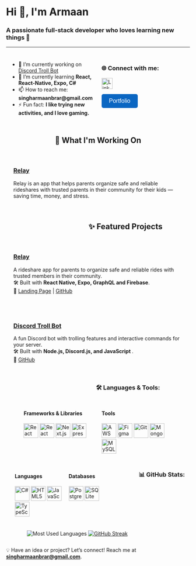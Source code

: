 <h1 align="left">Hi 👋, I'm Armaan</h1>
<h3 align="left">A passionate full-stack developer who loves learning new things 🌲</h3>

---

<div style="display: flex; justify-content: space-around; flex-wrap: wrap;">
  <div style="flex: 1; padding: 10px;">
    <ul>
      <li>🔭 I’m currently working on <a href="https://github.com/JustArmaan/trollbot" target="_blank">Discord Troll Bot</a></li>
      <li>🌱 I’m currently learning <strong>React, React-Native, Expo, C#</strong></li>
      <li>📫 How to reach me: <strong>singharmaanbrar@gmail.com</strong></li>
      <li>⚡ Fun fact: <strong>I like trying new activities, and I love gaming.</strong></li>
    </ul>
  </div>

<div style="flex: 1; padding: 10px;">
  <h3>🌐 Connect with me:</h3>
  <p align="left">
    <a href="https://linkedin.com/in/justarmaan" target="_blank" rel="noopener noreferrer">
      <img src="https://img.shields.io/badge/LinkedIn-0A66C2?style=flat&logo=linkedin&logoColor=white" 
           alt="LinkedIn" height="30"/>
    </a>
  </p>
   <p>
    <a href="https://armaansportfolio.vercel.app/" target="_blank" rel="noopener noreferrer">
      <button style="
        background-color: #0A66C2; 
        color: white; 
        padding: 10px 20px; 
        border: none; 
        border-radius: 5px; 
        cursor: pointer;
        font-size: 16px;
      ">
        Portfolio
      </button>
    </a>
  </p>
</div>


---

<h2 align="left">🚀 What I'm Working On</h2>

<div style="text-align: left; padding: 20px;">
  <h3><a href="https://relay.arspera.com/" target="_blank">Relay</a></h3>
  <p>
    Relay is an app that helps parents organize safe and reliable rideshares with trusted parents in their community for their kids — saving time, money, and stress.
  </p>
</div>

---

<h2 align="left">✨ Featured Projects</h2>

<div style="text-align: left; padding: 20px;">
  <h3><a href="https://relay.arspera.com/" target="_blank">Relay</a></h3>
  <p>
    A rideshare app for parents to organize safe and reliable rides with trusted members in their community.<br/>  
    🛠 Built with <strong>React Native, Expo, GraphQL and Firebase</strong>.<br/> 
    🔗 <a href="https://relay.arspera.com/" target="_blank">Landing Page</a> | <a href="https://github.com/byrondray/relay" target="_blank">GitHub</a>
  </p>
</div>

<div style="text-align: left; padding: 20px;">
  <h3><a href="https://github.com/JustArmaan/trollbot" target="_blank">Discord Troll Bot</a></h3>
  <p>
    A fun Discord bot with trolling features and interactive commands for your server.<br/>
    🛠 Built with <strong> Node.js, Discord.js, and JavaScript </strong>.<br/>
    🔗 <a href="https://github.com/JustArmaan/trollbot" target="_blank">GitHub</a>
  </p>
</div>

---

<h3>🛠️ Languages & Tools:</h3>

<div style="display: flex; flex-wrap: wrap; justify-content: space-evenly;">
  <div style="flex: 1; padding: 10px;">
    <h4>Frameworks & Libraries</h4>
    <p>
      <a href="https://reactjs.org/" target="_blank"><img src="https://img.shields.io/badge/-React-61DAFB?style=flat&logo=react&logoColor=black" alt="React" height="40" /></a>
      <a href="https://reactnative.dev/" target="_blank"><img src="https://img.shields.io/badge/-React_Native-61DAFB?style=flat&logo=react&logoColor=black" alt="React Native" height="40" /></a>
      <a href="https://nextjs.org/" target="_blank"><img src="https://img.shields.io/badge/-Next.js-000000?style=flat&logo=nextdotjs&logoColor=white" alt="Next.js" height="40" /></a>
      <a href="https://expressjs.com" target="_blank"><img src="https://img.shields.io/badge/-Express-000000?style=flat&logo=express&logoColor=white" alt="Express" height="40" /></a>
    </p>
  </div>

  <div style="flex: 1; padding: 10px;">
    <h4>Tools</h4>
    <p>
      <a href="https://aws.amazon.com" target="_blank"><img src="https://img.shields.io/badge/-AWS-232F3E?style=flat&logo=amazonaws&logoColor=white" alt="AWS" height="40" /></a>
      <a href="https://www.figma.com/" target="_blank"><img src="https://img.shields.io/badge/-Figma-F24E1E?style=flat&logo=figma&logoColor=white" alt="Figma" height="40" /></a>
      <a href="https://git-scm.com/" target="_blank"><img src="https://img.shields.io/badge/-Git-F05032?style=flat&logo=git&logoColor=white" alt="Git" height="40" /></a>
      <a href="https://www.mongodb.com/" target="_blank"><img src="https://img.shields.io/badge/-MongoDB-47A248?style=flat&logo=mongodb&logoColor=white" alt="MongoDB" height="40" /></a>
      <a href="https://www.mysql.com/" target="_blank"><img src="https://img.shields.io/badge/-MySQL-4479A1?style=flat&logo=mysql&logoColor=white" alt="MySQL" height="40" /></a>
    </p>
  </div>
</div>

<div style="display: flex; flex-wrap: wrap; justify-content: space-evenly;">
  <div style="flex: 1; padding: 10px;">
    <h4>Languages</h4>
    <p>
      <a href="https://www.w3schools.com/cs/" target="_blank"><img src="https://img.shields.io/badge/-C%23-239120?style=flat&logo=c-sharp&logoColor=white" alt="C#" height="40" /></a>
      <a href="https://www.w3.org/html/" target="_blank"><img src="https://img.shields.io/badge/-HTML5-E34F26?style=flat&logo=html5&logoColor=white" alt="HTML5" height="40" /></a>
      <a href="https://developer.mozilla.org/en-US/docs/Web/JavaScript" target="_blank"><img src="https://img.shields.io/badge/-JavaScript-F7DF1E?style=flat&logo=javascript&logoColor=black" alt="JavaScript" height="40" /></a>
      <a href="https://www.typescriptlang.org/" target="_blank"><img src="https://img.shields.io/badge/-TypeScript-3178C6?style=flat&logo=typescript&logoColor=white" alt="TypeScript" height="40" /></a>
    </p>
  </div>

  <div style="flex: 1; padding: 10px;">
    <h4>Databases</h4>
    <p>
      <a href="https://www.postgresql.org" target="_blank"><img src="https://img.shields.io/badge/-PostgreSQL-336791?style=flat&logo=postgresql&logoColor=white" alt="PostgreSQL" height="40" /></a>
      <a href="https://www.sqlite.org/" target="_blank"><img src="https://img.shields.io/badge/-SQLite-003B57?style=flat&logo=sqlite&logoColor=white" alt="SQLite" height="40" /></a>
    </p>
  </div>
</div>

---

<h3>📊 GitHub Stats:</h3>
<p align="center">
  <img src="https://github-readme-stats.vercel.app/api/top-langs?username=justarmaan&show_icons=true&locale=en&layout=compact" alt="Most Used Languages" />
  <a href="https://git.io/streak-stats"><img src="https://streak-stats.demolab.com?user=JustArmaan&border_radius=5" alt="GitHub Streak" /></a>
</p>

--- 

💡 Have an idea or project? Let’s connect! Reach me at **[singharmaanbrar@gmail.com](mailto:singharmaanbrar@gmail.com)**.
